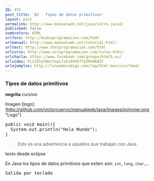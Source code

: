 ```yaml
---
ID: 975
post_title: '02 - Tipos de datos primitivos'
layout: post
permalink: http://www.manualweb.net/java/intro-java2/
published: false
nombreforo: HTML
urlforo: http://dudasprogramacion.com/html
urlmanual: http://www.manualweb.net/tutorial-html/
urltest: http://www.testprogramacion.com/html
urlcurso: http://www.aulaprogramacion.com/curso-html/
urlcharla: https://www.facebook.com/groups/html5.es/
urlvideo: PLLVIhySQmrVaaLfsbi9VHVffq3Kk8KAST
urlejemplos: http://lineadecodigo.com/tag/html-basicos/feed/
---
```


### Tipos de datos primitivos


**negrita**
*cursiva*


Imagen
[logo]: (http://github.com/victorcuervo/manualweb/java/images/polymer.png "Logo")


<pre lang="java">
public void main(){
  System.out.println("Hola Mundo");
}
</pre>

> Esto es una advertencia a aquellos que trabajan con Java

texto desde eclipse


En Java los tipos de datos primitivos que exiten son: `int`, `long`, `char`,...

<kbd>Salida por teclado</kbd>
